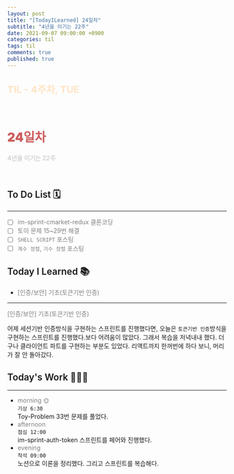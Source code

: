 ```yaml
---
layout: post
title: "[TodayILearned] 24일차"
subtitle: "4년을 이기는 22주"
date: 2021-09-07 09:00:00 +0900
categories: til
tags: til
comments: true
published: true
---
```


## <span style="color:Bisque;font-size: 22px">TIL - 4주차, TUE</span>

<br />

# **<span style="font-weight:900;color:indianred">24일차</span>**

**<span style="color:lightgray">4년을 이기는 22주</span>**

<br />

## <span style="font-weight:600">To Do List</span> 🗓

---

- [ ] <span style="color:gray">im-sprint-cmarket-redux 클론코딩</span>
- [ ] <span style="color:gray">토이 문제 15~29번 해결</span>
- [ ] <span style="color:gray">`SHELL SCRIPT` 포스팅</span>
- [ ] <span style="color:gray">`계수 정렬`, `기수 정렬` 포스팅</span>

## <span style="font-weight:600">Today I Learned</span> 📚

- <span style="color:gray">[인증/보안] 기초(토큰기반 인증)</span>

---

<span style="color:gray">[인증/보안] 기초(토큰기반 인증)</span>

어제 세션기반 인증방식을 구현하는 스프린트를 진행했다면, 오늘은 `토큰기반 인증`방식을 구현하는 스프린트를 진행했다.보다 어려움이 많았다. 그래서 복습을 저녁내내 했다. 더구나 클라이언트 파트를 구현하는 부분도 있었다. 리액트까지 한꺼번에 하다 보니, 머리가 잘 안 돌아갔다.

## <span style="font-weight:600">Today's Work</span> 🧗🏻‍♂️

---

- <span style="color:gray">morning 🌞</span> <br>
  `기상 6:30` <br>
  Toy-Problem 33번 문제를 풀었다.
- <span style="color:gray">afternoon</span> <br>
  `점심 12:00`<br>
  im-sprint-auth-token 스프린트를 페어와 진행했다.
- <span style="color:gray">evening</span> <br>
  `착석 09:00`<br>
  노션으로 이론을 정리했다. 그리고 스프린트를 복습해다.
